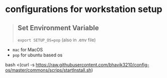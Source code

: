 # configurations for workstation setup

> ## Set Environment Variable
>
> `export SETUP_OS=pop` (also in .env file)

- `mac` for MacOS
- `pop` for ubuntu based os

bash <(curl -s https://raw.githubusercontent.com/bhavik3210/config-os/master/commons/scrips/startInstall.sh)
